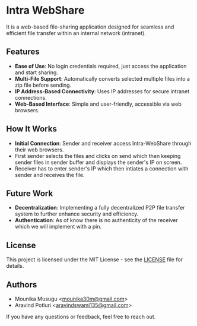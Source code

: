 # Intra WebShare

It is a web-based file-sharing application designed for seamless and efficient file transfer within an internal network (intranet).

## Features

- **Ease of Use**: No login credentials required, just access the application and start sharing.
- **Multi-File Support**: Automatically converts selected multiple files into a zip file before sending.
- **IP Address-Based Connectivity**: Uses IP addresses for secure intranet connections.
- **Web-Based Interface**: Simple and user-friendly, accessible via web browsers.

## How It Works

- **Initial Connection**: Sender and receiver access Intra-WebShare through their web browsers.
- First sender selects the files and clicks on send which then keeping sender files in sender buffer and displays the sender's IP on screen. 
- Receiver has to enter sender's IP which then intiates a connection with sender and receives the file.


## Future Work

- **Decentralization**: Implementing a fully decentralized P2P file transfer system to further enhance security and efficiency.
- **Authentication**: As of know there is no authenticity of the receiver which we will implement with a pin.

## License

This project is licensed under the MIT License - see the [LICENSE](LICENSE) file for details.

## Authors

- Mounika Musugu <<mounika30m@gmail.com>>
- Aravind Potluri <<aravindswami135@gmail.com>>

If you have any questions or feedback, feel free to reach out.